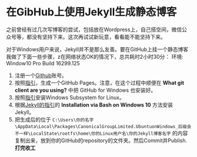 ﻿# 在GibHub上使用Jekyll生成静态博客

之前曾经有过几次写博客的尝试，包括放在Wordpress上，自己搭空间，微信公众号等，都没有坚持下来。这次再试试新玩意，看看能不能坚持下来。

对于Windows用户来说，Jekyll并不是那么友善。要在GitHub上挂一个静态博客我做了下面一些步骤，z在网络状态OK的情况下，总共耗时2小时30分：
环境: Window10 Pro Build 16299.125
1. 注册一个[Github][1]账号。
2. 按照[指引][2]，生成一个GitHub Pages。注意，在这个过程中顺便在 **What git client are you using?** 中把 GitHub for Windows 也安装好。
3. 按照[指引][3]安装Windows Subsystem for Linux。
4. 根据[Jekyll的指引][4]的 **Installation via Bash on Windows 10** 方法安装Jekyll。
5. 把生成后的位于 `C:\Users\你的名字\AppData\Local\Packages\CanonicalGroupLimited.UbuntuonWindows_后缀会不一样\LocalState\rootfs\home\你的Linux用户名\你的Jekyll博客名字` 的内容复制出来，放到你的GitHub的repository的文件夹。然后Commit并Publish.
**打完收工**



  [1]: github.com
  [2]: https://pages.github.com/
  [3]: https://docs.microsoft.com/zh-cn/windows/wsl/install-win10
  [4]: https://jekyllrb.com/docs/windows/